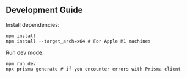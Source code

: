 ## Development Guide

Install dependencies:

```
npm install
npm install --target_arch=x64 # For Apple M1 machines
```

Run dev mode:

```
npm run dev
npx prisma generate # if you encounter errors with Prisma client
```